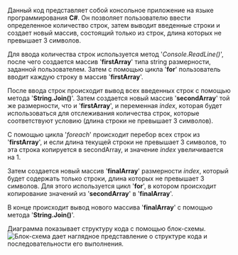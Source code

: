Данный код представляет собой консольное приложение на языке программирования **C#**. Он позволяет пользователю ввести определенное количество строк, затем выводит введенные строки и создает новый массив, состоящий только из строк, длина которых не превышает 3 символов.

Для ввода количества строк используется метод '*Console.ReadLine()*', после чего создается массив '**firstArray**' типа string размерности, заданной пользователем. Затем с помощью цикла '**for**' пользователь вводит каждую строку в массив '**firstArray**'.

После ввода строк происходит вывод всех введенных строк с помощью метода '**String.Join()**'. Затем создается новый массив '**secondArray**' той же размерности, что и '**firstArray**', и переменная *index*, которая будет использоваться для отслеживания количества строк, которые соответствуют условию (длина строки не превышает 3 символов).

С помощью цикла '*foreach*' происходит перебор всех строк из '**firstArray**', и если длина текущей строки не превышает 3 символов, то эта строка копируется в secondArray, и значение *index* увеличивается на 1.

Затем создается новый массив '**finalArray**' размерности *index*, который будет содержать только строки, длина которых не превышает 3 символов. Для этого используется цикл '**for**', в котором происходит копирование значений из '**secondArray**' в '**finalArray**'.

В конце происходит вывод нового массива '**finalArray**' с помощью метода '**String.Join()**'.

Диаграмма показывает структуру кода с помощью блок-схемы. ![Блок-схема](https://drive.google.com/file/d/1MFaRbKpNBgMeYxysC6OTIOzacQta7CIi/view?usp=share_link) дает наглядное представление о структуре кода и последовательности его выполнения.
